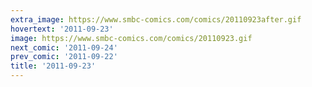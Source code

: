 ```yaml
---
extra_image: https://www.smbc-comics.com/comics/20110923after.gif
hovertext: '2011-09-23'
image: https://www.smbc-comics.com/comics/20110923.gif
next_comic: '2011-09-24'
prev_comic: '2011-09-22'
title: '2011-09-23'
---
```


